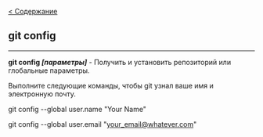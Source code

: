 [< Содержание](./readme.md)

## git config
---

**git config *[параметры]*** - Получить и установить репозиторий или глобальные параметры.


Выполните следующие команды, чтобы git узнал ваше имя и электронную почту. 

git config --global user.name "Your Name"

git config --global user.email "your_email@whatever.com"
